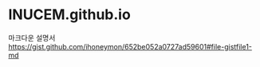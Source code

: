 # INUCEM.github.io
마크다운 설명서
https://gist.github.com/ihoneymon/652be052a0727ad59601#file-gistfile1-md
